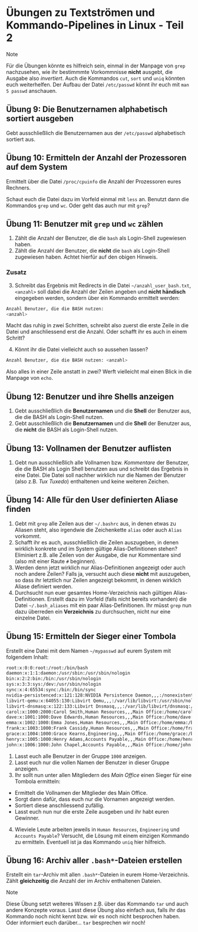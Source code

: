 # Übungen zu Textströmen und Kommando-Pipelines in Linux - Teil 2

>[!NOTE]
> Für die Übungen könnte es hilfreich sein, einmal in der Manpage von `grep` nachzusehen, wie ihr bestimmmte Vorkommnisse **nicht** ausgebt, die Ausgabe also *invertiert*.
> Auch die Kommandos `cut`, `sort` und `uniq` könnten euch weiterhelfen.
> Der Aufbau der Datei `/etc/passwd` könnt ihr euch mit `man 5 passwd` anschauen.

## Übung 9: Die Benutzernamen alphabetisch sortiert ausgeben
Gebt ausschließlich die Benutzernamen aus der `/etc/passwd` alphabetisch sortiert aus.

## Übung 10: Ermitteln der Anzahl der Prozessoren auf dem System
Ermittelt über die Datei `/proc/cpuinfo` die Anzahl der Prozessoren eures Rechners.

Schaut euch die Datei dazu im Vorfeld einmal mit `less` an. Benutzt dann die Kommandos `grep` und `wc`. Oder geht das auch nur mit `grep`? 

## Übung 11: Benutzer mit `grep` und `wc` zählen
1. Zählt die Anzahl der Benutzer, die die  `bash` als Login-Shell zugewiesen haben.
2. Zählt die Anzahl der Benutzer, die **nicht** die  `bash` als Login-Shell zugewiesen haben. Achtet hierfür auf den obigen Hinweis.

### Zusatz
3. Schreibt das Ergebnis mit Redirects in die Datei `~/anzahl_user_bash.txt`, `<anzahl>` soll dabei die Anzahl der Zeilen angeben und **nicht händisch** eingegeben werden, sondern über ein Kommando ermittelt werden:
```bash
Anzahl Benutzer, die die BASH nutzen: 
<anzahl>
```
Macht das ruhig in zwei Schritten, schreibt also zuerst die erste Zeile in die Datei und anschliessend erst die Anzahl. Oder schafft ihr es auch in einem Schritt?

4. Könnt ihr die Datei vielleicht auch so aussehen lassen?
```bash
Anzahl Benutzer, die die BASH nutzen: <anzahl>
```
Also alles in einer Zeile anstatt in zwei? Werft vielleicht mal einen Blick in die Manpage von `echo`.

## Übung 12: Benutzer und ihre Shells anzeigen
1. Gebt ausschließlich die **Benutzernamen** und die **Shell** der Benutzer aus, die die BASH als Login-Shell nutzen.
2. Gebt ausschließlich die **Benutzernamen** und die **Shell** der Benutzer aus, die **nicht** die BASH als Login-Shell nutzen.

## Übung 13: Vollnamen der Benutzer auflisten
1. Gebt nun ausschließlich alle Vollnamen bzw. *Kommentare* der Benutzer, die die BASH als Login Shell benutzen aus und schreibt das Ergebnis in eine Datei. Die Datei soll nachher wirklich nur die Namen der Benutzer (also z.B. *Tux Tuxedo*) enthaltenen und keine weiteren Zeichen.

## Übung 14: Alle für den User definierten Aliase finden
1. Gebt mit `grep` alle Zeilen aus der `~/.bashrc` aus, in denen etwas zu Aliasen steht, also irgendwie die Zeichenkette `alias` oder auch `Alias` vorkommt.
2. Schafft ihr es auch, ausschließlich die Zeilen auszugeben, in denen wirklich konkrete und im System gültige Alias-Definitionen stehen? Eliminiert z.B. alle Zeilen von der Ausgabe, die nur Kommentare sind (also mit einer Raute `#` beginnen). 
2. Werden denn jetzt wirklich nur Alias-Definitionen angezeigt oder auch noch andere Zeilen? Falls ja, versucht auch diese **nicht** mit auszugeben, so dass ihr letztlich nur Zeilen angezeigt bekommt, in denen wirklich Aliase definiert werden.
3. Durchsucht nun euer gesamtes Home-Verzeichnis nach gültigen Alias-Definitionen. Erstellt dazu im Vorfeld (falls nicht bereits vorhanden) die Datei `~/.bash_aliases` mit ein paar Alias-Definitionen. Ihr müsst `grep` nun dazu überreden ein **Verzeichnis** zu durchsuchen, nicht nur eine einzelne Datei.

## Übung 15: Ermitteln der Sieger einer Tombola
Erstellt eine Datei mit dem Namen `~/mypasswd` auf eurem System mit folgendem Inhalt:

```bash
root:x:0:0:root:/root:/bin/bash
daemon:x:1:1:daemon:/usr/sbin:/usr/sbin/nologin
bin:x:2:2:bin:/bin:/usr/sbin/nologin
sys:x:3:3:sys:/dev:/usr/sbin/nologin
sync:x:4:65534:sync:/bin:/bin/sync
nvidia-persistenced:x:121:128:NVIDIA Persistence Daemon,,,:/nonexistent:/sbin/nologin
libvirt-qemu:x:64055:130:Libvirt Qemu,,,:/var/lib/libvirt:/usr/sbin/nologin
libvirt-dnsmasq:x:122:133:Libvirt Dnsmasq,,,:/var/lib/libvirt/dnsmasq:/usr/sbin/nologin
carol:x:1000:2000:Carol Smith,Human Resources,,,Main Office:/home/carol:/bin/bash
dave:x:1001:1000:Dave Edwards,Human Resources,,,Main Office:/home/dave:/bin/ksh
emma:x:1002:1000:Emma Jones,Human Resources,,,Main Office:/home/emma:/bin/bash
frank:x:1003:1000:Frank Cassidy,Human Resources,,,Main Office:/home/frank:/bin/bash
grace:x:1004:1000:Grace Kearns,Engineering,,,Main Office:/home/grace:/bin/ksh
henry:x:1005:1000:Henry Adams,Accounts Payable,,,Main Office:/home/henry:/bin/bash
john:x:1006:1000:John Chapel,Accounts Payable,,,Main Office:/home/john:/bin/bash
```
1. Lasst euch alle Benutzer in der Gruppe `1000` anzeigen.
2. Lasst euch nur die vollen Namen der Benutzer in dieser Gruppe anzeigen.
3. Ihr sollt nun unter allen Mitgliedern des *Main Office* einen Sieger für eine Tombola ermitteln:
  - Ermittelt die Vollnamen der Mitglieder des Main Office. 
  - Sorgt dann dafür, dass euch nur die Vornamen angezeigt werden. 
  - Sortiert diese anschliessend zufällig. 
  - Lasst euch nun nur die erste Zeile ausgeben und ihr habt euren Gewinner.
4. Wieviele Leute arbeiten jeweils in `Human Resources`, `Engineering` und `Accounts Payable`? Versucht, die Lösung mit einem einzigen Kommando zu ermitteln. Eventuell ist ja das Kommando `uniq` hier hilfreich.

## Übung 16: Archiv aller `.bash*`-Dateien erstellen
Erstellt ein `tar`-Archiv mit allen `.bash*`-Dateien in eurem Home-Verzeichnis. Zählt **gleichzeitig** die Anzahl der im Archiv enthaltenen Dateien.

>[!NOTE]
> Diese Übung setzt weiteres Wissen z.B. über das Kommando `tar` und auch andere Konzepte voraus. Lasst diese Übung also einfach aus, falls ihr das Kommando noch nicht kennt bzw. wir es noch nicht besprochen haben. Oder informiert euch darüber... `tar` besprechen wir noch!

